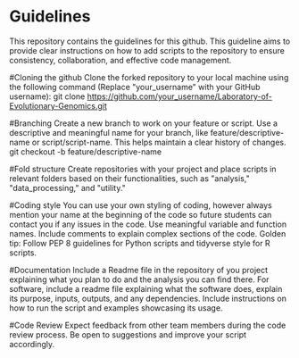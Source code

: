# Guidelines
This repository contains the guidelines for this github.  This guideline aims to provide clear instructions on how to add scripts to the repository to ensure consistency, collaboration, and effective code management.

#Cloning the github
Clone the forked repository to your local machine using the following command (Replace "your_username" with your GitHub username):
git clone https://github.com/your_username/Laboratory-of-Evolutionary-Genomics.git

#Branching
Create a new branch to work on your feature or script. Use a descriptive and meaningful name for your branch, like feature/descriptive-name or script/script-name. This helps maintain a clear history of changes.
git checkout -b feature/descriptive-name

#Fold structure
Create repositories with your project and place scripts in relevant folders based on their functionalities, such as "analysis," "data_processing," and "utility."

#Coding style
You can use your own styling of coding, however always mention your name at the beginning of the code so future students can contact you if any issues in the code.
Use meaningful variable and function names.
Include comments to explain complex sections of the code.
Golden tip: Follow PEP 8 guidelines for Python scripts and tidyverse style for R scripts.

#Documentation
Include a Readme file in the repository of you project explaining what you plan to do and the analysis you can find there.
For software, include a readme file explaining what the software does, explain its purpose, inputs, outputs, and any dependencies. Include instructions on how to run the script and examples showcasing its usage.

#Code Review
Expect feedback from other team members during the code review process. Be open to suggestions and improve your script accordingly.
